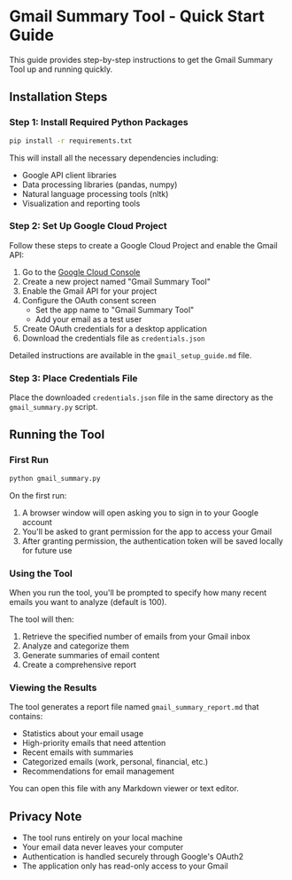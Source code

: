 # Gmail Summary Tool - Quick Start Guide

This guide provides step-by-step instructions to get the Gmail Summary Tool up and running quickly.

## Installation Steps

### Step 1: Install Required Python Packages

```bash
pip install -r requirements.txt
```

This will install all the necessary dependencies including:
- Google API client libraries
- Data processing libraries (pandas, numpy)
- Natural language processing tools (nltk)
- Visualization and reporting tools

### Step 2: Set Up Google Cloud Project

Follow these steps to create a Google Cloud Project and enable the Gmail API:

1. Go to the [Google Cloud Console](https://console.cloud.google.com/)
2. Create a new project named "Gmail Summary Tool"
3. Enable the Gmail API for your project
4. Configure the OAuth consent screen
   - Set the app name to "Gmail Summary Tool"
   - Add your email as a test user
5. Create OAuth credentials for a desktop application
6. Download the credentials file as `credentials.json`

Detailed instructions are available in the `gmail_setup_guide.md` file.

### Step 3: Place Credentials File

Place the downloaded `credentials.json` file in the same directory as the `gmail_summary.py` script.

## Running the Tool

### First Run

```bash
python gmail_summary.py
```

On the first run:
1. A browser window will open asking you to sign in to your Google account
2. You'll be asked to grant permission for the app to access your Gmail
3. After granting permission, the authentication token will be saved locally for future use

### Using the Tool

When you run the tool, you'll be prompted to specify how many recent emails you want to analyze (default is 100).

The tool will then:
1. Retrieve the specified number of emails from your Gmail inbox
2. Analyze and categorize them
3. Generate summaries of email content
4. Create a comprehensive report

### Viewing the Results

The tool generates a report file named `gmail_summary_report.md` that contains:
- Statistics about your email usage
- High-priority emails that need attention
- Recent emails with summaries
- Categorized emails (work, personal, financial, etc.)
- Recommendations for email management

You can open this file with any Markdown viewer or text editor.

## Privacy Note

- The tool runs entirely on your local machine
- Your email data never leaves your computer
- Authentication is handled securely through Google's OAuth2
- The application only has read-only access to your Gmail